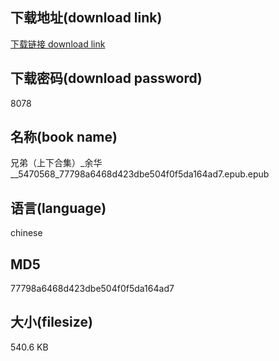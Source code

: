 ## 下载地址(download link)
[下载链接 download link](https://voluble-croquembouche-d321dc.netlify.app/?s=%E5%85%84%E5%BC%9F%EF%BC%88%E4%B8%8A%E4%B8%8B%E5%90%88%E9%9B%86%EF%BC%89_%E4%BD%99%E5%8D%8E__5470568_77798a6468d423dbe504f0f5da164ad7.epub)

## 下载密码(download password)
8078

## 名称(book name)
兄弟（上下合集）_余华__5470568_77798a6468d423dbe504f0f5da164ad7.epub.epub

## 语言(language)
chinese

## MD5
77798a6468d423dbe504f0f5da164ad7

## 大小(filesize)
540.6 KB
